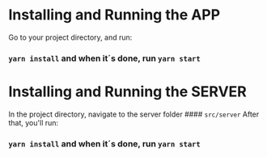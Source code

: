 # Installing and Running the APP 

Go to your project directory, and run:
### `yarn install` and when it´s done, run `yarn start`

# Installing and Running the SERVER

In the project directory, navigate to the server folder #### `src/server`
After that, you'll run: 
### `yarn install` and when it´s done, run `yarn start`
